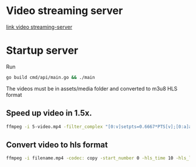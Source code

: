 # Video streaming server

[link video streaming-server](https://www.rohitmundra.com/video-streaming-server)

# Startup server
Run
```bash
go build cmd/api/main.go && ./main
```

The videos must be in assets/media folder and converted to m3u8 HLS format

## Speed up video in 1.5x.

```bash
ffmpeg -i 5-video.mp4 -filter_complex "[0:v]setpts=0.6667*PTS[v];[0:a]atempo=1.5[a]" -map "[v]" -map "[a]" video5_1_5x.mp4
```

## Convert video to hls format
```bash
ffmpeg -i filename.mp4 -codec: copy -start_number 0 -hls_time 10 -hls_list_size 0 -f hls filename.m3u8
```
